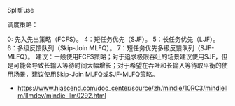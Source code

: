




SplitFuse



调度策略：

0: 先入先出策略（FCFS）。
4：短任务优先（SJF）。
5：长任务优先（LJF）。
6：多级反馈队列（Skip-Join MLFQ）。
7：短任务优先多级反馈队列（SJF-MLFQ）。
建议：一般使用FCFS策略；对于追求极限吞吐的场景建议使用SJF，但是可能会导致长输入等待时间大幅增长；对于希望在吞吐和长输入等待取平衡的使用场景，建议使用Skip-Join MLFQ或SJF-MLFQ策略。

- https://www.hiascend.com/doc_center/source/zh/mindie/10RC3/mindiellm/llmdev/mindie_llm0292.html


